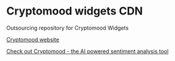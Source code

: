 # Cryptomood widgets CDN

Outsourcing repository for Cryptomood Widgets

[Cryptomood website](https://www.cryptomood.com)

[Check out Cryptomood - the AI powered sentiment analysis tool](http://pro.cryptomood.com/)